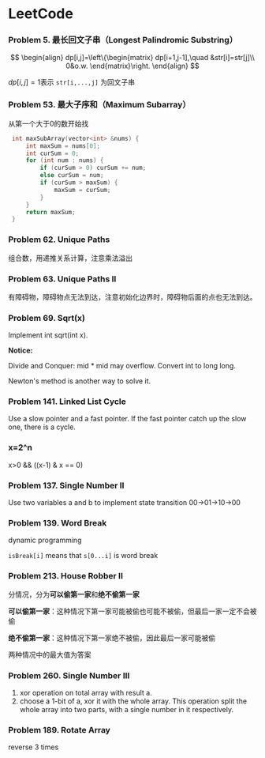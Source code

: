 # LeetCode
### Problem 5. 最长回文子串（Longest Palindromic Substring）

$$
\begin{align}
dp[i,j]=\left\{\begin{matrix}
dp[i+1,j-1],\quad &str[i]=str[j]\\ 
0&o.w.
\end{matrix}\right.
\end{align}
$$

$dp[i,j]=1$表示 `str[i,...,j]` 为回文子串

### Problem 53. 最大子序和（Maximum Subarray）

从第一个大于0的数开始找

```C++
 int maxSubArray(vector<int> &nums) {
     int maxSum = nums[0];
     int curSum = 0;
     for (int num : nums) {
         if (curSum > 0) curSum += num;
         else curSum = num;
         if (curSum > maxSum) {
             maxSum = curSum;
         }
     }
     return maxSum;
 }
```

### Problem 62. Unique Paths

组合数，用递推关系计算，注意乘法溢出

### Problem 63. Unique Paths II

有障碍物，障碍物点无法到达，注意初始化边界时，障碍物后面的点也无法到达。

### Problem 69. Sqrt(x)

Implement int sqrt(int x).  

**Notice:**  

Divide and Conquer: mid * mid may overflow. Convert int to long long.  

Newton's method is another way to solve it.

### Problem 141. Linked List Cycle
  Use a slow pointer and a fast pointer. If the fast pointer catch up the slow one, there is a cycle.  
###  x=2^n
  x>0 && ((x-1) & x == 0)
### Problem 137. Single Number II
  Use two variables a and b to implement state transition 00->01->10->00

### Problem 139. Word Break

dynamic programming

`isBreak[i]` means that `s[0...i]` is word break

### Problem 213. House Robber II

分情况，分为**可以偷第一家**和**绝不偷第一家**

**可以偷第一家**：这种情况下第一家可能被偷也可能不被偷，但最后一家一定不会被偷

**绝不偷第一家**：这种情况下第一家绝不被偷，因此最后一家可能被偷

两种情况中的最大值为答案

### Problem 260. Single Number III
  1. xor operation on total array with result a.  
  2. choose a 1-bit of a, xor it with the whole array. This operation split the whole array into two parts, with a single number in it respectively.
### Problem 189. Rotate Array
  reverse 3 times
